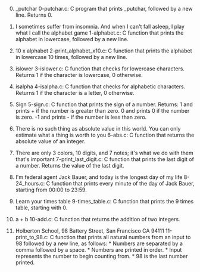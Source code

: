 0. _putchar
0-putchar.c: C program that prints _putchar, followed by a new line. Returns 0.

1. I sometimes suffer from insomnia. And when I can't fall asleep, I play what I call the alphabet game
1-alphabet.c: C function that prints the alphabet in lowercase, followed by a new line.

2. 10 x alphabet
2-print_alphabet_x10.c: C function that prints the alphabet in lowercase 10 times, followed by a new line.

3. islower
3-islower.c: C function that checks for lowercase characters. Returns 1 if the character is lowercase, 0 otherwise.

4. isalpha
4-isalpha.c: C function that checks for alphabetic characters. Returns 1 if the character is a letter, 0 otherwise.

5. Sign
5-sign.c: C function that prints the sign of a number. Returns:
1 and prints + if the number is greater than zero.
0 and prints 0 if the number is zero.
-1 and prints - if the number is less than zero.

6. There is no such thing as absolute value in this world. You can only estimate what a thing is worth to you
6-abs.c: C function that returns the absolute value of an integer.

7. There are only 3 colors, 10 digits, and 7 notes; it's what we do with them that's important
7-print_last_digit.c: C function that prints the last digit of a number. Returns the value of the last digit.

8. I'm federal agent Jack Bauer, and today is the longest day of my life
8-24_hours.c: C function that prints every minute of the day of Jack Bauer, starting from 00:00 to 23:59.

9. Learn your times table
9-times_table.c: C function that prints the 9 times table, starting with 0.

10. a + b
10-add.c: C function that returns the addition of two integers.

11. Holberton School, 98 Battery Street, San Francisco CA 94111
11-print_to_98.c: C function that prints all natural numbers from an input to 98 followed by a new line, as follows: * Numbers are separated by a comma followed by a space. * Numbers are printed in order. * Input represents the number to begin counting from. * 98 is the last number printed.
